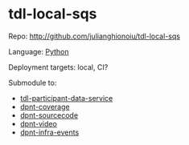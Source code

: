 # tdl-local-sqs

Repo: http://github.com/julianghionoiu/tdl-local-sqs

Language: [Python](python.md)

Deployment targets: local, CI?

Submodule to:

- [tdl-participant-data-service](tdl-participant-data-service.md)
- [dpnt-coverage](dpnt-coverage.md)
- [dpnt-sourcecode](dpnt-sourcecode.md)
- [dpnt-video](dpnt-video.md)
- [dpnt-infra-events](dpnt-infra-events.md)